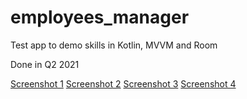 # employees_manager

Test app to demo skills in Kotlin, MVVM and Room

Done in Q2 2021

[Screenshot 1](images/1.jpg)
[Screenshot 2](images/2.jpg)
[Screenshot 3](images/3.jpg)
[Screenshot 4](images/4.jpg)
